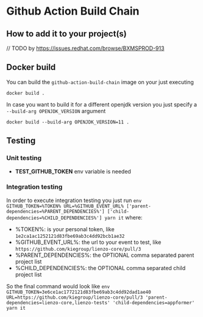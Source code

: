 # Github Action Build Chain

## How to add it to your project(s)
// TODO by https://issues.redhat.com/browse/BXMSPROD-913
## Docker build
You can build the `github-action-build-chain` image on your just executing

```
docker build .
```

In case you want to build it for a different openjdk version you just specify a `--build-arg OPENJDK_VERSION` argument

```
docker build --build-arg OPENJDK_VERSION=11 .
```

## Testing

### Unit testing

- **TEST_GITHUB_TOKEN** env variable is needed

### Integration testing

In order to execute integration testing you just run `env GITHUB_TOKEN=%TOKEN% URL=%GITHUB_EVENT_URL% ['parent-dependencies=%PARENT_DEPENDENCIES%'] ['child-dependencies=%CHILD_DEPENDENCIES%'] yarn it` where:

- %TOKEN%: is your personal token, like `1e2ca1ac1252121d83fbe69ab3c4dd92bcb1ae32`
- %GITHUB_EVENT_URL%: the url to your event to test, like `https://github.com/kiegroup/lienzo-core/pull/3`
- %PARENT_DEPENDENCIES%: the OPTIONAL comma separated parent project list
- %CHILD_DEPENDENCIES%: the OPTIONAL comma separated child project list

So the final command would look like `env GITHUB_TOKEN=3e6ce1ac1772121d83fbe69ab3c4dd92dad1ae40 URL=https://github.com/kiegroup/lienzo-core/pull/3 'parent-dependencies=lienzo-core,lienzo-tests' 'child-dependencies=appformer' yarn it`
